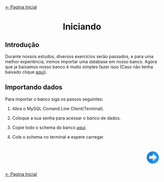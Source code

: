 [← Pagina Inicial](../../../README.md#--)

<h1 align="center">Iniciando</h1>

## Introdução

Durante nossos estudos, diversos exercícios serão passados, e para uma melhor experiência, iremos importar uma database em nosso banco. Agora que ja baixamos nosso banco é muito simples fazer isso (Caso não tenha baixado clique [aqui](../../ambiente_de_trabalho/instalando_o_mysql_server.md#instalando-o-mysql-server)).

## Importando dados

Para importar o banco siga os passos seguintes:

1. Abra o MySQL Comand Line Client(Terminal).

2. Coloque a sua senha para acessar o banco de dados.

3. Copie todo o schema do banco [aqui](./schema.sql).

4. Cole o schema no terminal e espere carregar.

<h1 align="right">
<a href="../comandos/comandos.md#comandos"><img src="../../../images/next-arrow.svg" alt="next" width="40px"></a>
</h1>

[← Pagina Inicial](../../../README.md#--)